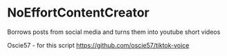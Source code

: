# NoEffortContentCreator

Borrows posts from social media and turns them into youtube short videos

Oscie57 - for this script
https://github.com/oscie57/tiktok-voice
